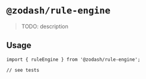 # `@zodash/rule-engine`

> TODO: description

## Usage

```
import { ruleEngine } from '@zodash/rule-engine';

// see tests
```
